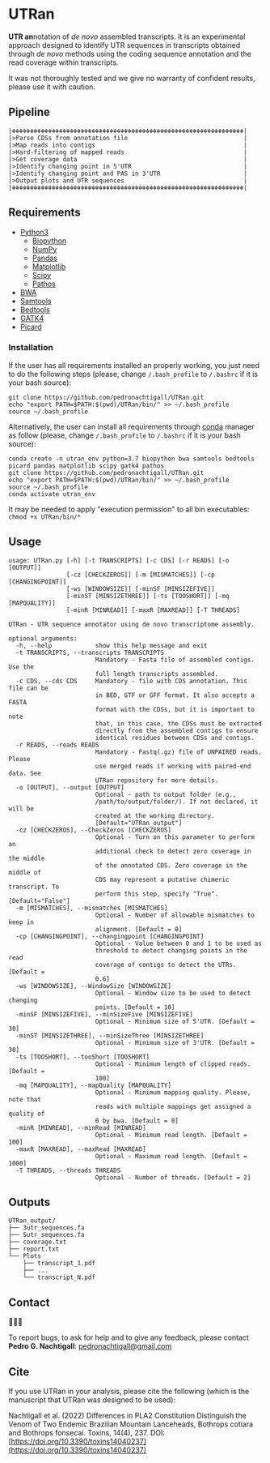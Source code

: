 # UTRan
**UTR an**notation of *de novo* assembled transcripts. It is an experimental approach designed to identify UTR sequences in transcripts obtained through *de novo* methods using the coding sequence annotation and the read coverage within transcripts.

It was not thoroughly tested and we give no warranty of confident results, please use it with caution.

## Pipeline
```
|☬☬☬☬☬☬☬☬☬☬☬☬☬☬☬☬☬☬☬☬☬☬☬☬☬☬☬☬☬☬☬☬☬☬☬☬☬☬☬☬☬☬☬☬☬☬☬☬☬☬☬☬☬☬☬☬☬☬☬☬☬☬☬☬|
|>Parse CDSs from annotation file                                |
|>Map reads into contigs                                         |
|>Hard-filtering of mapped reads                                 |
|>Get coverage data                                              |
|>Identify changing point in 5'UTR                               |
|>Identify changing point and PAS in 3'UTR                       |
|>Output plots and UTR sequences                                 |
|☬☬☬☬☬☬☬☬☬☬☬☬☬☬☬☬☬☬☬☬☬☬☬☬☬☬☬☬☬☬☬☬☬☬☬☬☬☬☬☬☬☬☬☬☬☬☬☬☬☬☬☬☬☬☬☬☬☬☬☬☬☬☬☬|
```
## Requirements

- [Python3](https://www.python.org/)
    - [Biopython](https://biopython.org/wiki/Download)
    - [NumPy](https://numpy.org/)
    - [Pandas](https://pandas.pydata.org/)
    - [Matplotlib](https://matplotlib.org/2.0.2/index.html)
    - [Scipy](https://scipy.org/)
    - [Pathos](https://pypi.org/project/pathos/)
- [BWA](http://bio-bwa.sourceforge.net/)
- [Samtools](http://samtools.sourceforge.net/)
- [Bedtools](https://bedtools.readthedocs.io/)
- [GATK4](https://github.com/broadinstitute/gatk)
- [Picard](https://broadinstitute.github.io/picard/)

### Installation

If the user has all requirements installed an properly working, you just need to do the following steps (please, change ```/.bash_profile``` to ```/.bashrc``` if it is your bash source):
```
git clone https://github.com/pedronachtigall/UTRan.git
echo "export PATH=$PATH:$(pwd)/UTRan/bin/" >> ~/.bash_profile
source ~/.bash_profile
```

Alternatively, the user can install all requirements through [conda](https://conda.io/) manager as follow (please, change ```/.bash_profile``` to ```/.bashrc``` if it is your bash source):
```
conda create -n utran_env python=3.7 biopython bwa samtools bedtools picard pandas matplotlib scipy gatk4 pathos
git clone https://github.com/pedronachtigall/UTRan.git
echo "export PATH=$PATH:$(pwd)/UTRan/bin/" >> ~/.bash_profile
source ~/.bash_profile
conda activate utran_env
```

It may be needed to apply "execution permission" to all bin executables: ```chmod +x UTRan/bin/*```

## Usage
```
usage: UTRan.py [-h] [-t TRANSCRIPTS] [-c CDS] [-r READS] [-o [OUTPUT]]
                [-cz [CHECKZEROS]] [-m [MISMATCHES]] [-cp [CHANGINGPOINT]]
                [-ws [WINDOWSIZE]] [-minSF [MINSIZEFIVE]]
                [-minST [MINSIZETHREE]] [-ts [TOOSHORT]] [-mq [MAPQUALITY]]
                [-minR [MINREAD]] [-maxR [MAXREAD]] [-T THREADS]

UTRan - UTR sequence annotator using de novo transcriptome assembly.

optional arguments:
  -h, --help            show this help message and exit
  -t TRANSCRIPTS, --transcripts TRANSCRIPTS
                        Mandatory - Fasta file of assembled contigs. Use the
                        full length transcripts assembled.
  -c CDS, --cds CDS     Mandatory - file with CDS annotation. This file can be
                        in BED, GTF or GFF format. It also accepts a FASTA
                        format with the CDSs, but it is important to note
                        that, in this case, the CDSs must be extracted
                        directly from the assembled contigs to ensure
                        identical residues between CDSs and contigs.
  -r READS, --reads READS
                        Mandatory - Fastq(.gz) file of UNPAIRED reads. Please
                        use merged reads if working with paired-end data. See
                        UTRan repository for more details.
  -o [OUTPUT], --output [OUTPUT]
                        Optional - path to output folder (e.g.,
                        /path/to/output/folder/). If not declared, it will be
                        created at the working directory.
                        [Default="UTRan_output"]
  -cz [CHECKZEROS], --CheckZeros [CHECKZEROS]
                        Optional - Turn on this parameter to perform an
                        additional check to detect zero coverage in the middle
                        of the annotated CDS. Zero coverage in the middle of
                        CDS may represent a putative chimeric transcript. To
                        perform this step, specify "True". [Default="False"]
  -m [MISMATCHES], --mismatches [MISMATCHES]
                        Optional - Number of allowable mismatches to keep in
                        alignment. [Default = 0]
  -cp [CHANGINGPOINT], --changingpoint [CHANGINGPOINT]
                        Optional - Value between 0 and 1 to be used as
                        threshold to detect changing points in the read
                        coverage of contigs to detect the UTRs. [Default =
                        0.6]
  -ws [WINDOWSIZE], --WindowSize [WINDOWSIZE]
                        Optional - Window size to be used to detect changing
                        points. [Default = 10]
  -minSF [MINSIZEFIVE], --minSizeFive [MINSIZEFIVE]
                        Optional - Minimum size of 5'UTR. [Default = 30]
  -minST [MINSIZETHREE], --minSizeThree [MINSIZETHREE]
                        Optional - Minimum size of 3'UTR. [Default = 30]
  -ts [TOOSHORT], --tooShort [TOOSHORT]
                        Optional - Minimum length of clipped reads. [Default =
                        100]
  -mq [MAPQUALITY], --mapQuality [MAPQUALITY]
                        Optional - Minimum mapping quality. Please, note that
                        reads with multiple mappings get assigned a quality of
                        0 by bwa. [Default = 0]
  -minR [MINREAD], --minRead [MINREAD]
                        Optional - Minimum read length. [Default = 100]
  -maxR [MAXREAD], --maxRead [MAXREAD]
                        Optional - Maximum read length. [Default = 1000]
  -T THREADS, --threads THREADS
                        Optional - Number of threads. [Default = 2]
```

## Outputs
```
UTRan_output/
├── 3utr_sequences.fa
├── 5utr_sequences.fa
├── coverage.txt
├── report.txt
└── Plots
    ├── transcript_1.pdf
    ├── ...
    └── transcript_N.pdf
```

## Contact
:bug::sos::speech_balloon:

To report bugs, to ask for help and to give any feedback, please contact **Pedro G. Nachtigall**: pedronachtigall@gmail.com

## Cite

If you use UTRan in your analysis, please cite the following (which is the manuscript that UTRan was designed to be used):

Nachtigall et al. (2022) Differences in PLA2 Constitution Distinguish the Venom of Two Endemic Brazilian Mountain Lanceheads, Bothrops cotiara and Bothrops fonsecai. Toxins, 14(4), 237. DOI:[https://doi.org/10.3390/toxins14040237](https://doi.org/10.3390/toxins14040237)
